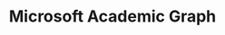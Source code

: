 ---
citation: 'Arnab Sinha, Zhihong Shen, Yang Song, Hao Ma, Darrin Eide, Bo-June (Paul)
  Hsu, and Kuansan Wang. 2015. An Overview of Microsoft Academic Service (MA) and
  Applications. In Proceedings of the 24th International Conference on World Wide
  Web (WWW ''15 Companion). ACM, New York, NY, USA, 243-246. DOI=http://dx.doi.org/10.1145/2740908.2742839      K.
  Wang et al., “A Review of Microsoft Academic Services for Science of Science Studies”,
  Frontiers in Big Data, 2019, doi: 10.3389/fdata.2019.00045'
cost: None
description: 'The Microsoft Academic Graph is a heterogeneous graph containing scientific
  publication records, citation relationships between those publications, as well
  as authors, institutions, journals, conferences, and fields of study. '
last_edit: Wed, 01 Dec 2021 19:36:08 GMT
location: https://academic.microsoft.com/home
maintained_by: Currently in transition
record_creation_timestamp: 11/29/2020 17:20:46
shortname: mag
tags:
- citation
- scholarly literature
terms_of_use: ODC-BY
title: Microsoft Academic Graph
uuid: 9c4124ed-5337-4b36-a1c9-7cf256a3384b
---